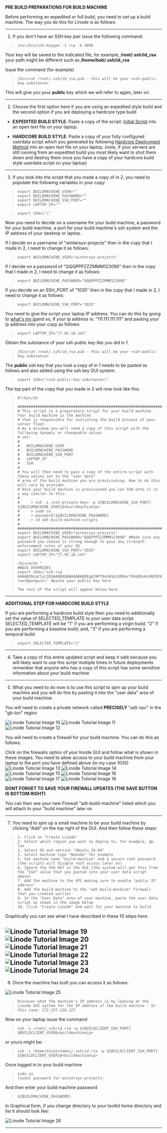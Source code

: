 **PRE BUILD PREPARATIONS FOR BUILD MACHINE** 

Before performing an expedited or full build, you need to set up a build machine. The way you do this for Linode is as follows:

----------------

1) If you don't have an SSH key pair issue the following command:
 
>     /usr/bin/ssh-keygen -t rsa -b 4096 

Your key will be saved to the indicated file, for example, **/root/.ssh/id_rsa** your path might be different such as **/home/bob/.ssh/id_rsa**
	 
Issue the command (for example)
	 
>     /bin/cat /root/.ssh/id_rsa.pub - this will be your <ssh-public-key-substance>
 	 
This will give you your **public** key which we will refer to again, later on.

--------------------
	
2) Choose the first option here if you are using an expedited style build and the second option if you are deploying a hardcore type build
   
- **EXPEDITED BUILD STYLE**: Paste a copy of the script: [Initial Script](https://github.com/wintersys-projects/adt-build-machine-scripts/blob/main/templatedconfigurations/templateoverrides/OverrideScript.sh) into an open text file on your laptop.

- **HARDCORE BUILD STYLE**: Paste a copy of your fully configured userdata script which you generated by following [Hardcore Deployment Method](./hardcore-deployment-method.md)  into an open text file on your laptop.
(note, if your servers are still running from an expedited build you most likely want to shut them down and destroy them once you have a copy of your hardcore build style userdata script on your laptop)

------------------
	
3) If you look into the script that you made a copy of in 2, you need to populate the following variables in your copy:
	
>     export BUILDMACHINE_USER=""
>     export BUILDMACHINE_PASSWORD="" 
>     export BUILDMACHINE_SSH_PORT=""
>     export LAPTOP_IP=""
	
>     export SSH=\"\" 
	 	
Now you need to decide on a username for your build machine, a password for your build machine, a port for your build machine's ssh system and the IP address of your desktop or laptop.
	
If I decide on a username of "wintersys-projects" then in the copy that I made in 2, I need to change it as follows:  

>     export BUILDMACHINE_USER="wintersys-projects"
	
If I decide on a password of "QQQPPPZZZMMM123098" then in the copy that I made in 2, I need to change it as follows:
	
>     export BUILDMACHINE_PASSWORD="QQQPPPZZZMMM123098"
	
If you decide on an SSH_PORT of "1035" then in the copy that I made in 2, I need to change it as follows:
	
>     export BUILDMACHINE_SSH_PORT="1035"

You need to give the script your laptop IP address. You can do this by going to [what's my ip](https://www.whatsmyip.com)and so, if your ip address is: "111.111.111.111" and pasting your ip address into your copy as follows:
	
>     export LAPTOP_IP="77.95.18.143"

Obtain the substance of your ssh public key like you did in 1.

>     /bin/cat /root/.ssh/id_rsa.pub - this will be your <ssh-public-key-substance>

The **public** ssh key that you took a copy of in 1 needs to be pasted as follows and also added using the ssh key GUI system:
	
>     export SSH=\"<ssh-public-key-substance>\"

The top part of the copy that you made in 2 will now look like this:

>     #!/bin/sh
>     
>     ################################################################################################
>     # This script is a preparatory script for your build machine. Your build machine is the machine
>     # that is responsible for initiating the build process of your server fleet. 
>     # As a minimum you will need a copy of this script with the following dynamic or changeable values 
>     # set:
>     #
>     #   BUILDMACHINE_USER
>     #   BUILDMACHINE_PASSWORD
>     #   BUILDMACHINE_SSH_PORT
>     #   LAPTOP_IP
>     #   SSH
>     #
>     # You will then need to pass a copy of the entire script with these values set to the "user data"
>     # area of the build machine you are provisioning. How to do this will vary by provider.
>     # Once your build machine is provisioned you can SSH onto it in a way similar to this:
>     #
>     #     > ssh -i <ssh-private-key> -p ${BUILDMACHINE_SSH_PORT} ${BUILDMACHINE_USER}@<buildmachineip>
>     #     > sudo su
>     #     > password:${BUILDMACHINE_PASSWORD}
>     #     > cd adt-build-machine-scripts
>     #
>     #################################################################################################
>     export BUILDMACHINE_USER="wintersys-projects"
>     export BUILDMACHINE_PASSWORD="QQQPPPZZZMMM123098" #Make sure any password you choose is strong enough to pass any strength enforcement rules of your OS
>     export BUILDMACHINE_SSH_PORT="1035"
>     export LAPTOP_IP="77.95.18.143"
>      
>     /bin/echo "
>     #BASE OVERRIDES
>     export SSH=\"ssh-rsa AAAAB3NzaC1yc2EAAAADAQABAAABAQDEgqlNPY9uh6SpihNXm/7XGqOKvAcH8Z0Y6pZG9lTIm/PHI5VijIFqs0OzM3DPLFARtut7lojBoKq9ljBmKeVBGX5EkJ5O3CJfEZs9E13e2Qk+7F9wTmoMBG8XY4l/SmD9HddLTS/7Oadg+C4RDxHlSMrl1PSCdzlM14spHCI8rwUntNCUY+fObolqel0829zYDX0oEWzYyoIEUs1847X3cRp9+yZsjqSD5Nw9jacLcWjtdfClEvx5F8ZVm0+s5OLtz9cCf6NkOgYf3KFz+e8qAO/w83Umh5B2Gem1uOxSDtUmzVlRiMTfP6CTSKRnYRnkb97F9RZsmAsG6+g+eKvp root@penguin\" #paste your public key here
>     
>     The rest of the script will appear below here

-----------------

**ADDITIONAL STEP FOR HARDCORE BUILD STYLE**  

If you are performing a hardcore build style then you need to additionally set the value of SELECTED_TEMPLATE to your user data script. SELECTED_TEMPLATE will be "1" if you are performing a virgin build, "2" if you are performing a baseline build, and, "3" if you are performing a temporal build.

>     export SELECTED_TEMPLATE="1"

-----------------

4) Take a copy of this entire updated script and keep it safe because you will likely want to use this script multiple times in future deployments remember that anyone who has a copy of this script has some sensitive information about your build machine 

---------------
	
5) What you need to do now is to use this script to spin up your build machine and you will do this by pasting it into the "user data" area of your build machine.

You will need to create a private network called **PRECISELY** "adt-vpc" in the "gb-lon" region

![](images/expedited/lin10.png "Linode Tutorial Image 10")
![](images/expedited/lin11.png "Linode Tutorial Image 11")
![](images/expedited/lin12.png "Linode Tutorial Image 12")

You will need to create a firewall for your build machine. You can do this as follows:
	
Click on the firewalls option of your linode GUI and follow what is shown in these images. You need to allow access to your build machine from your laptop to the port you have defined above (in my case 1035)
![](images/expedited/lin13.png "Linode Tutorial Image 13")
![](images/expedited/lin14.png "Linode Tutorial Image 14")
![](images/expedited/lin15.png "Linode Tutorial Image 15")
![](images/expedited/lin16.png "Linode Tutorial Image 16")
![](images/expedited/lin17.png "Linode Tutorial Image 17")
![](images/expedited/lin18.png "Linode Tutorial Image 18")

**DONT FORGET TO SAVE YOUR FIREWALL UPDATES (THE SAVE BUTTON IS BOTTOM RIGHT)**


You can then see your new Firewall "adt-build-machine" listed which you will attach to your "build machine" later on
	
---------------

7) You need to spin up a small machine to be your build machine by clicking "Add" on the top right of the GUI. And then follow these steps:

>     1. Click on "Create Linode"
>     2. Select which region you want to deploy to, for example, gb-lon
>     3. Select OS and version "Ubuntu 24.04"
>     3. Select machine type "Nanode" for example
>     5. Set machine name "build-machine" and a secure root password (the scripts will disable root access later on)
>     6. Ignore the SSH KEY in the GUI (the system will get this from the "SSH" value that you pasted into your user data script above)
>     7. Add the machine to the VPC making sure to enable "public IP address"
>     8. Add the build-machine to the "adt-build-machine" firewall that you created earlier
>     9. In the "User Data" area of your machine, paste the user data script as shown in the image below
>     10. Click "Create Linode" and wait for your machine to build

Graphically you can see what I have described in these 10 steps here:
	
![](images/expedited/lin19.png "Linode Tutorial Image 19")
![](images/expedited/lin20.png "Linode Tutorial Image 20")
![](images/expedited/lin21.png "Linode Tutorial Image 21")
![](images/expedited/lin22.png "Linode Tutorial Image 22")
![](images/expedited/lin23.png "Linode Tutorial Image 23")
![](images/expedited/lin24.png "Linode Tutorial Image 24")
---------------

8) Once the machine has built you can access it as follows:

![](images/expedited/lin25.png "Linode Tutorial Image 25")
	
>     Discover what the machine's IP address is by looking at the Linode GUI system for the IP address of the build machine - In this case: 172.237.116.127
	
Now on your laptop issue the command:

>     ssh -i /root/.ssh/id_rsa -p ${BUILDCLIENT_SSH_PORT} $BUILDCLIENT_USER@<buildmachineip>
	
or yours might be:
	
>     ssh -i /home/${username}/.ssh/id_rsa -p ${BUILDCLIENT_SSH_PORT} ${BUILDCLIENT_USER}@<buildmachineip>	

Once logged in to your build machine

>     sudo su 
>     [sudo] password for wintersys-projects:

And then enter your build machine password	

>     ${BUILDMACHINE_PASSWORD}		
	
In Graphical form, if you change directory to your toolkit home directory and list it should look like:
	
![](images/expedited/lin26.png "Linode Tutorial Image 26")
		
--------------------------------------
